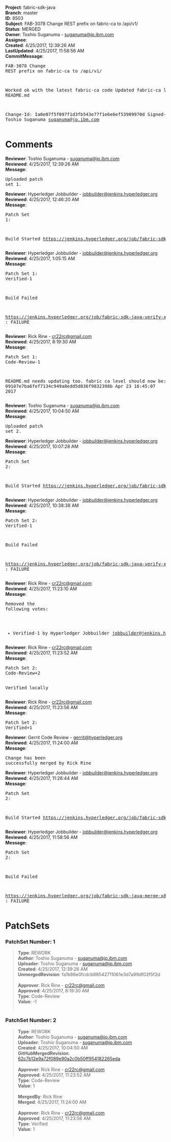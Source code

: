 <strong>Project</strong>: fabric-sdk-java<br><strong>Branch</strong>: master<br><strong>ID</strong>: 8503<br><strong>Subject</strong>: FAB-3078 Change REST prefix on fabric-ca to /api/v1/<br><strong>Status</strong>: MERGED<br><strong>Owner</strong>: Toshio Suganuma - suganuma@jp.ibm.com<br><strong>Assignee</strong>:<br><strong>Created</strong>: 4/25/2017, 12:39:26 AM<br><strong>LastUpdated</strong>: 4/25/2017, 11:58:56 AM<br><strong>CommitMessage</strong>:<br><pre>FAB-3078 Change REST prefix on fabric-ca to /api/v1/

Worked ok with the latest fabric-ca code
Updated fabric-ca level in README.md

Change-Id: Ia0e07f5f097f1d3fb543e77f1e6e6ef53909970d
Signed-off-by: Toshio Suganuma <suganuma@jp.ibm.com>
</pre><h1>Comments</h1><strong>Reviewer</strong>: Toshio Suganuma - suganuma@jp.ibm.com<br><strong>Reviewed</strong>: 4/25/2017, 12:39:26 AM<br><strong>Message</strong>: <pre>Uploaded patch set 1.</pre><strong>Reviewer</strong>: Hyperledger Jobbuilder - jobbuilder@jenkins.hyperledger.org<br><strong>Reviewed</strong>: 4/25/2017, 12:46:20 AM<br><strong>Message</strong>: <pre>Patch Set 1:

Build Started https://jenkins.hyperledger.org/job/fabric-sdk-java-verify-x86_64/616/</pre><strong>Reviewer</strong>: Hyperledger Jobbuilder - jobbuilder@jenkins.hyperledger.org<br><strong>Reviewed</strong>: 4/25/2017, 1:05:15 AM<br><strong>Message</strong>: <pre>Patch Set 1: Verified-1

Build Failed 

https://jenkins.hyperledger.org/job/fabric-sdk-java-verify-x86_64/616/ : FAILURE</pre><strong>Reviewer</strong>: Rick Rine - cr22rc@gmail.com<br><strong>Reviewed</strong>: 4/25/2017, 8:19:30 AM<br><strong>Message</strong>: <pre>Patch Set 1: Code-Review-1

README.md needs updating too.
fabric ca level should now be:
09107e7ba6fef7134c949a8edd5d036f9832398b
Apr 23 16:45:07 2017</pre><strong>Reviewer</strong>: Toshio Suganuma - suganuma@jp.ibm.com<br><strong>Reviewed</strong>: 4/25/2017, 10:04:50 AM<br><strong>Message</strong>: <pre>Uploaded patch set 2.</pre><strong>Reviewer</strong>: Hyperledger Jobbuilder - jobbuilder@jenkins.hyperledger.org<br><strong>Reviewed</strong>: 4/25/2017, 10:07:28 AM<br><strong>Message</strong>: <pre>Patch Set 2:

Build Started https://jenkins.hyperledger.org/job/fabric-sdk-java-verify-x86_64/617/</pre><strong>Reviewer</strong>: Hyperledger Jobbuilder - jobbuilder@jenkins.hyperledger.org<br><strong>Reviewed</strong>: 4/25/2017, 10:38:38 AM<br><strong>Message</strong>: <pre>Patch Set 2: Verified-1

Build Failed 

https://jenkins.hyperledger.org/job/fabric-sdk-java-verify-x86_64/617/ : FAILURE</pre><strong>Reviewer</strong>: Rick Rine - cr22rc@gmail.com<br><strong>Reviewed</strong>: 4/25/2017, 11:23:10 AM<br><strong>Message</strong>: <pre>Removed the following votes:

* Verified-1 by Hyperledger Jobbuilder <jobbuilder@jenkins.hyperledger.org>
</pre><strong>Reviewer</strong>: Rick Rine - cr22rc@gmail.com<br><strong>Reviewed</strong>: 4/25/2017, 11:23:52 AM<br><strong>Message</strong>: <pre>Patch Set 2: Code-Review+2

Verified locally</pre><strong>Reviewer</strong>: Rick Rine - cr22rc@gmail.com<br><strong>Reviewed</strong>: 4/25/2017, 11:23:56 AM<br><strong>Message</strong>: <pre>Patch Set 2: Verified+1</pre><strong>Reviewer</strong>: Gerrit Code Review - gerrit@hyperledger.org<br><strong>Reviewed</strong>: 4/25/2017, 11:24:00 AM<br><strong>Message</strong>: <pre>Change has been successfully merged by Rick Rine</pre><strong>Reviewer</strong>: Hyperledger Jobbuilder - jobbuilder@jenkins.hyperledger.org<br><strong>Reviewed</strong>: 4/25/2017, 11:26:44 AM<br><strong>Message</strong>: <pre>Patch Set 2:

Build Started https://jenkins.hyperledger.org/job/fabric-sdk-java-merge-x86_64/76/</pre><strong>Reviewer</strong>: Hyperledger Jobbuilder - jobbuilder@jenkins.hyperledger.org<br><strong>Reviewed</strong>: 4/25/2017, 11:58:56 AM<br><strong>Message</strong>: <pre>Patch Set 2:

Build Failed 

https://jenkins.hyperledger.org/job/fabric-sdk-java-merge-x86_64/76/ : FAILURE</pre><h1>PatchSets</h1><h3>PatchSet Number: 1</h3><blockquote><strong>Type</strong>: REWORK<br><strong>Author</strong>: Toshio Suganuma - suganuma@jp.ibm.com<br><strong>Uploader</strong>: Toshio Suganuma - suganuma@jp.ibm.com<br><strong>Created</strong>: 4/25/2017, 12:39:26 AM<br><strong>UnmergedRevision</strong>: fa1b86e0fcdcb88542711061e3d7a99df02f5f2d<br><br><strong>Approver</strong>: Rick Rine - cr22rc@gmail.com<br><strong>Approved</strong>: 4/25/2017, 8:19:30 AM<br><strong>Type</strong>: Code-Review<br><strong>Value</strong>: -1<br><br></blockquote><h3>PatchSet Number: 2</h3><blockquote><strong>Type</strong>: REWORK<br><strong>Author</strong>: Toshio Suganuma - suganuma@jp.ibm.com<br><strong>Uploader</strong>: Toshio Suganuma - suganuma@jp.ibm.com<br><strong>Created</strong>: 4/25/2017, 10:04:50 AM<br><strong>GitHubMergedRevision</strong>: [62c7b12e9a72f089e90a2c0b50ff954182265eda](https://github.com/hyperledger/fabric-sdk-java/commit/62c7b12e9a72f089e90a2c0b50ff954182265eda)<br><br><strong>Approver</strong>: Rick Rine - cr22rc@gmail.com<br><strong>Approved</strong>: 4/25/2017, 11:23:52 AM<br><strong>Type</strong>: Code-Review<br><strong>Value</strong>: 1<br><br><strong>MergedBy</strong>: Rick Rine<br><strong>Merged</strong>: 4/25/2017, 11:24:00 AM<br><br><strong>Approver</strong>: Rick Rine - cr22rc@gmail.com<br><strong>Approved</strong>: 4/25/2017, 11:23:56 AM<br><strong>Type</strong>: Verified<br><strong>Value</strong>: 1<br><br></blockquote>